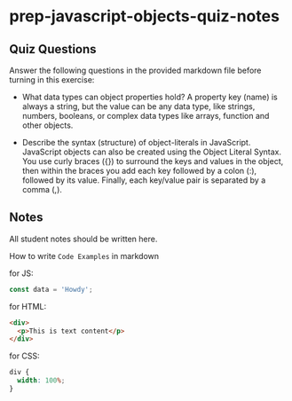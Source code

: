 # prep-javascript-objects-quiz-notes

## Quiz Questions

Answer the following questions in the provided markdown file before turning in this exercise:

- What data types can object properties hold?
  A property key (name) is always a string, but the value can be any data type, like strings, numbers, booleans, or complex data types like arrays, function and other objects.

- Describe the syntax (structure) of object-literals in JavaScript.
  JavaScript objects can also be created using the Object Literal Syntax. You use curly braces ({}) to surround the keys and values in the object, then within the braces you add each key followed by a colon (:), followed by its value. Finally, each key/value pair is separated by a comma (,).

## Notes

All student notes should be written here.

How to write `Code Examples` in markdown

for JS:

```javascript
const data = 'Howdy';
```

for HTML:

```html
<div>
  <p>This is text content</p>
</div>
```

for CSS:

```css
div {
  width: 100%;
}
```
